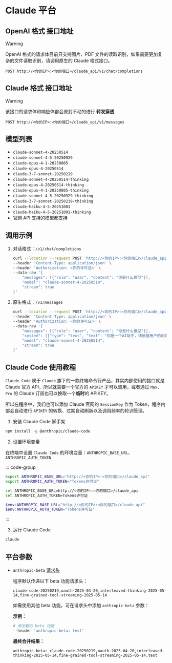 # Claude 平台

## OpenAI 格式 接口地址

> [!WARNING]
>
> OpenAI 格式的请求体目前只支持图片、PDF 文件的读取识别，如果需要更加复杂的文件读取识别，请调用原生的 Claude 格式接口。

```curl
POST http://<你的IP>:<你的端口>/claude_api/v1/chat/completions
```

## Claude 格式 接口地址

> [!WARNING]
>
> 该接口的请求体和响应体都会原封不动的进行 **转发穿透**

```curl
POST http://<你的IP>:<你的端口>/claude_api/v1/messages
```

## 模型列表

- `claude-sonnet-4-20250514`
- `claude-sonnet-4-5-20250929`
- `claude-opus-4-1-20250805`
- `claude-opus-4-20250514`
- `claude-3-7-sonnet-20250219`
- `claude-sonnet-4-20250514-thinking`
- `claude-opus-4-20250514-thinking`
- `claude-opus-4-1-20250805-thinking`
- `claude-sonnet-4-5-20250929-thinking`
- `claude-3-7-sonnet-20250219-thinking`
- `claude-haiku-4-5-20251001`
- `claude-haiku-4-5-20251001-thinking`
- 官网 API 支持的模型都支持

## 调用示例

1. 对话格式：`/v1/chat/completions`

   ```bash
   curl --location --request POST 'http://<你的IP>:<你的端口>/claude_api/v1/chat/completions' \
   --header 'Content-Type: application/json' \
   --header 'Authorization: <你的许可证>' \
   --data-raw '{
       "messages": [{"role": "user", "content": "你是什么模型"}],
       "model": "claude-sonnet-4-20250514",
       "stream": true
   }'
   ```

2. 原生格式：`/v1/messages`

   ```bash
   curl --location --request POST 'http://<你的IP>:<你的端口>/claude_api/v1/messages' \
   --header 'Content-Type: application/json' \
   --header 'Authorization: <你的许可证>' \
   --data-raw '{
       "messages": [{"role": "user", "content": "你是什么模型"}],
       "system": [{"type": "text", "text": "你是一个AI助手，请根据用户的问题给出回答"}],
       "model": "claude-sonnet-4-20250514",
       "stream": true
   }'
   ```

## Claude Code 使用教程

`Claude Code` 属于 `Claude` 旗下的一款终端命令行产品，其实内部使用的接口就是 Claude 官方 API，所以就需要一个官方的 `APIKEY` 才可以调用，或者通过 `Max`、`Pro` 的 Claude 订阅也可以换取一个**临时**的 APIKEY。

所以在程序中，我们也可以添加 Claude 官网的 `SessionKey` 作为 Token，程序内部会自动进行 `APIKEY` 的转换、过期自动刷新以及调用频率的轮训管理。

1. 安装 Claude Code 脚手架

```bash
npm install -g @anthropic/claude-code
```

2. 设置环境变量

在终端中设置 `Claude Code` 的环境变量：`ANTHROPIC_BASE_URL`、`ANTHROPIC_AUTH_TOKEN`

::: code-group

```bash [Linux、MacOS]
export ANTHROPIC_BASE_URL="http://<你的IP>:<你的端口>/claude_api"
export ANTHROPIC_AUTH_TOKEN="Tokens许可证"
```

```bash [Windows - CMD]
set ANTHROPIC_BASE_URL=http://<你的IP>:<你的端口>/claude_api
set ANTHROPIC_AUTH_TOKEN=Tokens许可证
```

```powershell [Windows - PowerShell]
$env:ANTHROPIC_BASE_URL="http://<你的IP>:<你的端口>/claude_api"
$env:ANTHROPIC_AUTH_TOKEN="Tokens许可证"
```

:::

3. 运行 Claude Code

```bash
claude
```

## 平台参数

- `anthropic-beta` [请求头](https://docs.claude.com/en/api/beta-headers)
  
  程序默认传递以下 beta 功能请求头：
  ```
  claude-code-20250219,oauth-2025-04-20,interleaved-thinking-2025-05-14,fine-grained-tool-streaming-2025-05-14
  ```
  
  如需使用其他 beta 功能，可在请求头中添加 `anthropic-beta` 参数：
  
  **示例：**
  ```bash
  # 添加新的 beta 功能
  --header 'anthropic-beta: test'
  ```
  
  **最终合并结果：**
  ```
  anthropic-beta: claude-code-20250219,oauth-2025-04-20,interleaved-thinking-2025-05-14,fine-grained-tool-streaming-2025-05-14,test
  ```
